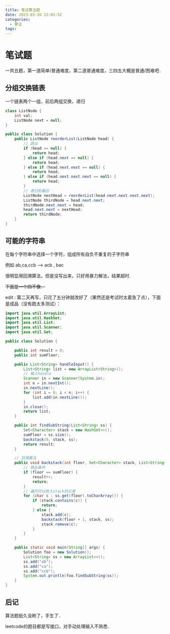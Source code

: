```yaml
---
title: 笔试算法题
date: 2023-03-26 22:01:52
categories:
  - 算法
tags:
---
```


# 笔试题

一共五题，第一道简单/普通难度，第二道普通难度，三四五大概是普通/困难吧．

## 分组交换链表

一个链表两个一组，前后两组交换，递归

```java
class ListNode {
	int val;
	ListNode next = null;
}

public class Solution {
	public ListNode reorderList(ListNode head) {
		// 跳出
		if (head == null) {
			return head;
		} else if (head.next == null) {
			return head;
		} else if (head.next.next == null) {
			return head;
		} else if (head.next.next.next == null) {
			return head;
		}
		// 递归到最后
		ListNode nextHead = reorderList(head.next.next.next.next);
		ListNode thirdNode = head.next.next;
		thirdNode.next.next = head;
		head.next.next = nextHead;
		return thirdNode;
	}
}
```

## 可能的字符串

在每个字符串中选择一个字符，组成所有自负不重复的子字符串

例如 ab,ca,ccb --> acb , bac

很明显用回溯算法，但是没写出来，只好用暴力解法，结果超时.

~~下面是一个四不像．~~

edit : 第二天再写，只花了五分钟就改好了（果然还是考试时太着急了点），下面是成品（没有跑太多测试）：

```java
import java.util.ArrayList;
import java.util.HashSet;
import java.util.List;
import java.util.Scanner;
import java.util.Set;

public class Solution {

	public int result = 0;
	public int sumFloor;

	public List<String> handleInput() {
		List<String> list = new ArrayList<String>();
		// 输入handle
		Scanner in = new Scanner(System.in);
		int n = in.nextInt();
		in.nextLine();
		for (int i = 0; i < n; i++) {
			list.add(in.nextLine());
		}
		in.close();
		return list;
	}

	public int findSubString(List<String> ss) {
		Set<Character> stack = new HashSet<>();
		sumFloor = ss.size();
		backstack(0, stack, ss);
		return result;
	}

	// 回溯算法
	public void backstack(int floor, Set<Character> stack, List<String> ss) {
		// 跳出条件
		if (floor == sumFloor) {
			result++;
			return;
		}
		// 遍历可以放入stack的元素
		for (char c : ss.get(floor).toCharArray()) {
			if (stack.contains(c)) {
				return;
			} else {
				stack.add(c);
				backstack(floor + 1, stack, ss);
				stack.remove(c);
			}
		}
	}

	public static void main(String[] args) {
		Solution foo = new Solution();
		List<String> ss = new ArrayList<>();
		ss.add("ab");
		ss.add("ca");
		ss.add("ccb");
		System.out.println(foo.findSubString(ss));
	}
}
```

## 后记

算法题挺久没刷了，手生了．

leetcode的题目都是写接口，对手动处理输入不熟悉．
